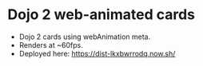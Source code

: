 # Dojo 2 web-animated cards

- Dojo 2 cards using webAnimation meta.
- Renders at ~60fps.
- Deployed here: https://dist-lkxbwrrodq.now.sh/
